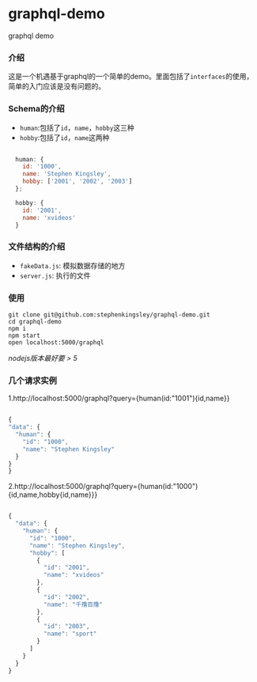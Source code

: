 # graphql-demo
graphql demo

### 介绍

 这是一个机遇基于graphql的一个简单的demo。里面包括了`interfaces`的使用，简单的入门应该是没有问题的。


### Schema的介绍

 - `human`:包括了`id`，`name`，`hobby`这三种
 - `hobby`:包括了`id`，`name`这两种

```javascript

  human: {
    id: '1000',
    name: 'Stephen Kingsley',
    hobby: ['2001', '2002', '2003']
  };

  hobby: {
    id: '2001',
    name: 'xvideos'
  }

```

### 文件结构的介绍

  - `fakeData.js`: 模拟数据存储的地方
  - `server.js`: 执行的文件


### 使用

    git clone git@github.com:stephenkingsley/graphql-demo.git
    cd graphql-demo
    npm i
    npm start
    open localhost:5000/graphql

 *nodejs版本最好要 > 5*

### 几个请求实例

 1.http://localhost:5000/graphql?query={human(id:"1001"){id,name}}

 ```javascript

 {
 "data": {
   "human": {
     "id": "1000",
     "name": "Stephen Kingsley"
   }
 }
}

 ```

 2.http://localhost:5000/graphql?query={human(id:"1000"){id,name,hobby{id,name}}}

```javascript

{
  "data": {
    "human": {
      "id": "1000",
      "name": "Stephen Kingsley",
      "hobby": [
        {
          "id": "2001",
          "name": "xvideos"
        },
        {
          "id": "2002",
          "name": "千撸百撸"
        },
        {
          "id": "2003",
          "name": "sport"
        }
      ]
    }
  }
}

```
